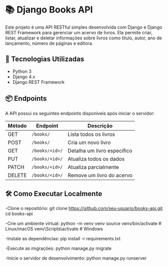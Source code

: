 # 📚 Django Books API

Este projeto é uma API RESTful simples desenvolvida com Django e Django REST Framework para gerenciar um acervo de livros. Ela permite criar, listar, atualizar e deletar informações sobre livros como título, autor, ano de lançamento, número de páginas e editora.

## 🚀 Tecnologias Utilizadas

- Python 3
- Django 4.x
- Django REST Framework


## 📦 Endpoints

A API possui os seguintes endpoints disponíveis após iniciar o servidor:

| Método | Endpoint       | Descrição                      |
|--------|----------------|--------------------------------|
| GET    | `/books/`      | Lista todos os livros          |
| POST   | `/books/`      | Cria um novo livro             |
| GET    | `/books/<id>/` | Detalha um livro específico    |
| PUT    | `/books/<id>/` | Atualiza todos os dados        |
| PATCH  | `/books/<id>/` | Atualiza parcialmente          |
| DELETE | `/books/<id>/` | Remove um livro do acervo      |

## 🛠 Como Executar Localmente
-Clone o repositório:
git clone https://github.com/seu-usuario/books-api.git
cd books-api

-Crie um ambiente virtual:
python -m venv venv
source venv/bin/activate  # Linux/macOS
venv\Scripts\activate     # Windows


-Instale as dependências:
pip install -r requirements.txt

-Execute as migrações:
python manage.py migrate

-Inicie o servidor de desenvolvimento:
python manage.py runserver


